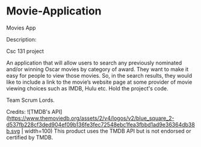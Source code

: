 # Movie-Application
Movies App

Description:

Csc 131 project

An application that will allow users to search any previously nominated and/or winning Oscar movies by category of award. They want to make it easy for people to view those movies. So, in the search results, they would like to include a link to the movie’s website page at some provider of movie viewing choices such as IMDB, Hulu etc. Hold the project's code.

Team Scrum Lords.

Credits:
![TMDB's API](https://www.themoviedb.org/assets/2/v4/logos/v2/blue_square_2-d537fb228cf3ded904ef09b136fe3fec72548ebc1fea3fbbd1ad9e36364db38b.svg | width=100)
This product uses the TMDB API but is not endorsed or certified by TMDB.
